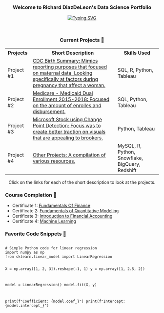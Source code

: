 <h3 style="text-align: center;">Welcome to Richard DiazDeLeon's Data Science Portfolio</h3>

<!-- Typing SVG -->
<div style="text-align: center;">
  <a href="https://git.io/typing-svg">
    <img src="https://readme-typing-svg.herokuapp.com?font=Fira+Code&pause=1000&random=false&width=435&lines=I+am+an+Applied+Statistician." alt="Typing SVG" />
  </a>
</div>

<div style="text-align: center;">
  <!-- Add your badges here with a consistent style -->
</div>

&nbsp;

<div style="text-align: center;">
  <h3>Current Projects 🌱</h3>
  <table align="center">
    <tr>
      <th>Projects</th>
      <th>Short Description</th>
      <th>Skills Used</th>
    </tr>
    <tr>
      <td>Project #1</td>
      <td><a href="https://github.com/dsrichard97/cdc_births/tree/main">CDC Birth Summary: Mimics reporting purposes that focused on maternal data. Looking specifically at factors during pregnancy that affect a woman.</a></td>
      <td>SQL, R, Python, Tableau</td>
    </tr>
    <tr>
      <td>Project #2</td>
      <td><a href="https://github.com/dsrichard97/Medicare_Dual_Enroll">Medicare - Medicaid Dual Enrollment 2015-2018: Focused on the amount of enrolles and disbursement.</a></td>
      <td>SQL, Python, Tableau</td>
    </tr>
    <tr>
      <td>Project #3</td>
      <td><a href="https://github.com/dsrichard97/msft_CPD">Microsoft Stock using Change Point Detection: Focus was to create better traction on visuals that are appealing to brookers.</a></td>
      <td>Python, Tableau</td>
    </tr>
    <tr>
      <td>Project #4</td>
      <td><a href="https://github.com/dsrichard97/otherprojects">Other Projects: A compilation of various resources.</a></td>
      <td>MySQL, R, Python, Snowflake, BigQuery, Redshift</td>
    </tr>
  </table>
</div>

<div style="text-align: center;">
  Click on the links for each of the short description to look at the projects.
</div>

<h3>Course Completion 👯</h3>
<ul>
  <li>Certificate 1: <a href="https://coursera.org/share/da1f8fe3ffec6c60f5124f369b365f1f">Fundamentals Of Finance</a></li>
  <li>Certificate 2: <a href="https://coursera.org/share/d5f90366a539002560c233f4b2fcfbcb">Fundamentals of Quantitative Modeling</a></li>
  <li>Certificate 3: <a href="https://coursera.org/share/725e57655ad036a580c302627f539fb4">Introduction to Financial Accounting</a></li>
  <li>Certificate 4: <a href="https://coursera.org/share/72677cff1a83e5b5b29b6e7c3c2552df">Machine Learning</a></li>
</ul>

<!-- Additional sections can go here -->

<h3>Favorite Code Snippets 📝</h3>
<pre><code>
# Simple Python code for linear regression
import numpy as np
from sklearn.linear_model import LinearRegression

X = np.array([1, 2, 3]).reshape(-1, 1)
y = np.array([1, 2.5, 2])

model = LinearRegression()
model.fit(X, y)

print(f"Coefficient: {model.coef_}")
print(f"Intercept: {model.intercept_}")
</code></pre>

